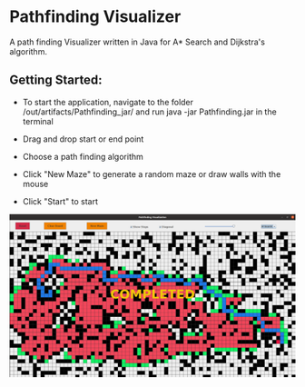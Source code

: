 # Pathfinding Visualizer

A path finding Visualizer written in Java for A* Search and Dijkstra's algorithm. 

## Getting Started:
- To start the application, navigate to the folder /out/artifacts/Pathfinding_jar/ and run java -jar Pathfinding.jar in the terminal

- Drag and drop start or end point
- Choose a path finding algorithm 
- Click "New Maze" to generate a random maze or draw walls with the mouse
- Click "Start" to start

![alt text](https://raw.githubusercontent.com/ASilentTree/PathfindingVisualizer/master/pathfindingVisualizer.png)


